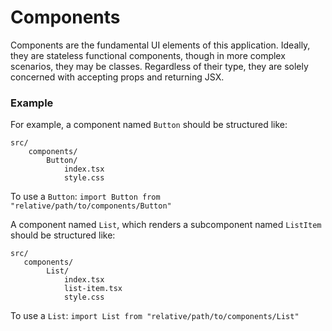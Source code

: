 Components
==================

Components are the fundamental UI elements of this application. Ideally, they are stateless functional components, though
in more complex scenarios, they may be classes. Regardless of their type, they are solely concerned with accepting props and
returning JSX. 


### Example

For example, a component named `Button` should be structured like:
```
src/
    components/
        Button/
            index.tsx
            style.css
```

To use a `Button`: `import Button from "relative/path/to/components/Button"`


A component named `List`, which renders a subcomponent named `ListItem` should be structured like:
```
src/
   components/
        List/
            index.tsx
            list-item.tsx
            style.css
```
To use a `List`: `import List from "relative/path/to/components/List"`

